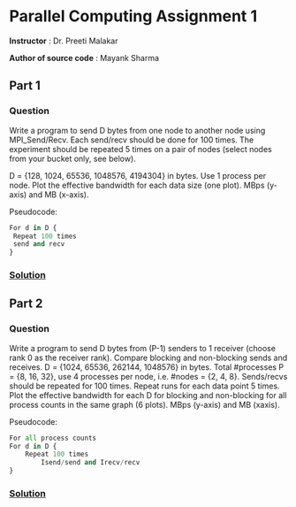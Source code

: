 # Parallel Computing Assignment 1

**Instructor** : Dr. Preeti Malakar

**Author of source code** : Mayank Sharma

## Part 1

### Question
Write a program to send D bytes from one node to another node using MPI_Send/Recv. Each send/recv should be done for 100 times. The experiment should be repeated 5 times on a pair of nodes (select nodes from your bucket only, see below).

D = {128, 1024, 65536, 1048576, 4194304} in bytes. Use 1 process per node. Plot the effective bandwidth for each data size (one plot). MBps (y-axis) and MB (x-axis).

Pseudocode:
```python
For d in D {
 Repeat 100 times
 send and recv
}
```

### [Solution]('./1.1')

## Part 2
### Question

 Write a program to send D bytes from (P-1) senders to 1 receiver (choose rank 0 as the receiver rank). Compare blocking and non-blocking sends and receives. D = {1024, 65536, 262144, 1048576} in bytes. Total #processes P = {8, 16, 32}, use 4 processes per node, i.e. #nodes = {2, 4, 8}. Sends/recvs should be repeated for 100 times. Repeat runs for each data point 5 times. Plot the effective bandwidth for each D for blocking and non-blocking for all process counts in the same graph (6 plots). MBps (y-axis) and MB (xaxis).

Pseudocode:
```python
For all process counts
For d in D {
    Repeat 100 times
        Isend/send and Irecv/recv
}
```

### [Solution]('./1.2')
